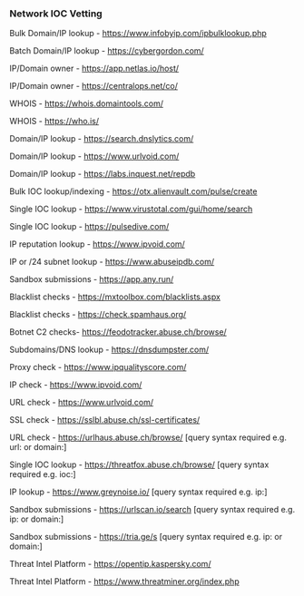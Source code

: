 ### Network IOC Vetting

Bulk Domain/IP lookup - https://www.infobyip.com/ipbulklookup.php

Batch Domain/IP lookup - https://cybergordon.com/

IP/Domain owner - https://app.netlas.io/host/

IP/Domain owner - https://centralops.net/co/

WHOIS - https://whois.domaintools.com/

WHOIS - https://who.is/

Domain/IP lookup - https://search.dnslytics.com/

Domain/IP lookup - https://www.urlvoid.com/

Domain/IP lookup - https://labs.inquest.net/repdb

Bulk IOC lookup/indexing - https://otx.alienvault.com/pulse/create

Single IOC lookup - https://www.virustotal.com/gui/home/search

Single IOC lookup - https://pulsedive.com/

IP reputation lookup - https://www.ipvoid.com/

IP or /24 subnet lookup - https://www.abuseipdb.com/

Sandbox submissions - https://app.any.run/

Blacklist checks - https://mxtoolbox.com/blacklists.aspx

Blacklist checks - https://check.spamhaus.org/

Botnet C2 checks- https://feodotracker.abuse.ch/browse/

Subdomains/DNS lookup - https://dnsdumpster.com/

Proxy check - https://www.ipqualityscore.com/

IP check - https://www.ipvoid.com/

URL check - https://www.urlvoid.com/

SSL check - https://sslbl.abuse.ch/ssl-certificates/

URL check - https://urlhaus.abuse.ch/browse/  [query syntax required e.g. url: or domain:]

Single IOC lookup - https://threatfox.abuse.ch/browse/  [query syntax required e.g. ioc:]

IP lookup - https://www.greynoise.io/ [query syntax required e.g. ip:]

Sandbox submissions - https://urlscan.io/search [query syntax required e.g. ip: or domain:]

Sandbox submissions - https://tria.ge/s [query syntax required e.g. ip: or domain:]

Threat Intel Platform - https://opentip.kaspersky.com/

Threat Intel Platform - https://www.threatminer.org/index.php
